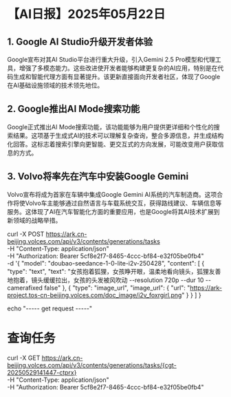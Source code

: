 # 【AI日报】2025年05月22日

## 1. Google AI Studio升级开发者体验
Google宣布对其AI Studio平台进行重大升级，引入Gemini 2.5 Pro模型和代理工具，增强了多模态能力。这些改进使开发者能够构建更复杂的AI应用，特别是在代码生成和智能代理方面有显著提升。该更新直接面向开发者社区，体现了Google在AI基础设施领域的技术领先地位。

## 2. Google推出AI Mode搜索功能
Google正式推出AI Mode搜索功能，该功能能够为用户提供更详细和个性化的搜索结果。这项基于生成式AI的技术可以理解复杂查询，整合多源信息，并生成结构化回答。这标志着搜索引擎向更智能、更交互式的方向发展，可能改变用户获取信息的方式。

## 3. Volvo将率先在汽车中安装Google Gemini
Volvo宣布将成为首家在车辆中集成Google Gemini AI系统的汽车制造商。这项合作将使Volvo车主能够通过自然语言与车载系统交互，获得路线建议、车辆信息等服务。这体现了AI在汽车智能化方面的重要应用，也是Google将其AI技术扩展到新领域的战略举措。

curl -X POST https://ark.cn-beijing.volces.com/api/v3/contents/generations/tasks \
  -H "Content-Type: application/json" \
  -H "Authorization: Bearer 5cf8e2f7-8465-4ccc-bf84-e32f05be0fb4" \
  -d '{
    "model": "doubao-seedance-1-0-lite-i2v-250428",
    "content": [
        {
            "type": "text",
            "text": "女孩抱着狐狸，女孩睁开眼，温柔地看向镜头，狐狸友善地抱着，镜头缓缓拉出，女孩的头发被风吹动  --resolution 720p  --dur 10 --camerafixed false"
        },
        {
            "type": "image_url",
            "image_url": {
                "url": "https://ark-project.tos-cn-beijing.volces.com/doc_image/i2v_foxrgirl.png"
            }
        }
    ]
}

echo "----- get request -----"
# 查询任务
curl -X GET https://ark.cn-beijing.volces.com/api/v3/contents/generations/tasks/{cgt-20250529141447-ctprx} \
  -H "Content-Type: application/json" \
  -H "Authorization: Bearer 5cf8e2f7-8465-4ccc-bf84-e32f05be0fb4"